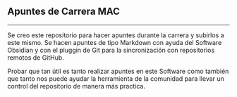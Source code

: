 ## Apuntes de Carrera MAC
---
Se creo este repositorio para hacer apuntes durante la carrera y subirlos a este mismo.
Se hacen apuntes de tipo Markdown con ayuda del Software Obsidian y con el pluggin de Git para la sincronización con repositorios remotos de GitHub. 

Probar que tan útil es tanto realizar apuntes en este Software como también que tanto nos puede ayudar la herramienta de la comunidad para llevar un control del repositorio de manera más practica.
